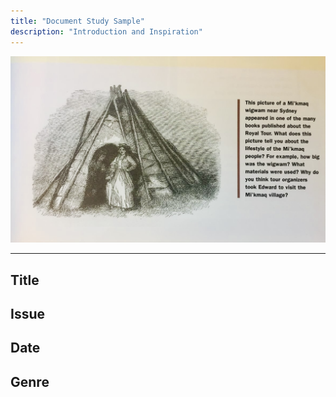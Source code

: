 ```yaml
---
title: "Document Study Sample"
description: "Introduction and Inspiration"
---
```


![Wigwam schoolbook illustration](../img/wigwam.jpeg)

--- 
**Title** 
---
**Issue**
---
**Date**
---
**Genre**
---